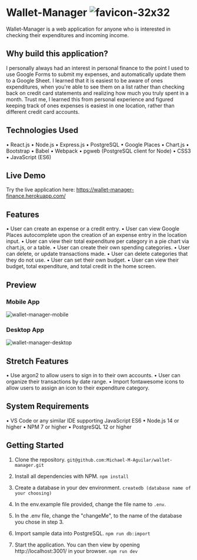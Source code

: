 # Wallet-Manager ![favicon-32x32](https://user-images.githubusercontent.com/82178046/133870742-5dad18eb-b0f8-4c56-80c5-73cb0633f3d7.png)
Wallet-Manager is a web application for anyone who is interested in checking their expenditures and incoming income. 

## Why build this application?
I personally always had an interest in personal finance to the point I used to use Google Forms to submit my expenses, and automatically update them to a Google Sheet. I learned that it is easiest to be aware of ones expenditures, when you're able to see them on a list rather than checking back on credit card statements and realizing how much you truly spent in a month. Trust me, I learned this from personal experience and figured keeping track of ones expenses is easiest in one location, rather than different credit card accounts. 

## Technologies Used
• React.js
• Node.js
• Express.js
• PostgreSQL
• Google Places
• Chart.js
• Bootstrap
• Babel
• Webpack
• pgweb (PostgreSQL client for Node)
• CSS3
• JavaScript (ES6)

## Live Demo 
Try the live application here: https://wallet-manager-finance.herokuapp.com/

## Features
• User can create an expense or a credit entry.
• User can view Google Places autocomplete upon the creation of an expense entry in the location input.
• User can view their total expenditure per category in a pie chart via chart.js, or a table.
• User can create their own spending categories.
• User can delete, or update transactions made.
• User can delete categories that they do not use. 
• User can set their own budget.
• User can view their budget, total expenditure, and total credit in the home screen.

## Preview
### Mobile App
![wallet-manager-mobile](https://user-images.githubusercontent.com/82178046/133870667-fa2fe466-d4a7-4a33-8956-2d80e299d843.gif)

### Desktop App
![wallet-manager-desktop](https://user-images.githubusercontent.com/82178046/133870670-5b3cdfd8-a971-417b-81ac-66df27e6af43.gif)


## Stretch Features
• Use argon2 to allow users to sign in to their own accounts.
• User can organize their transactions by date range.
• Import fontawesome icons to allow users to assign an icon to their expenditure category. 

## System Requirements 
• VS Code or any similar IDE supporting JavaScript ES6
• Node.js 14 or higher
• NPM 7 or higher
• PostgreSQL 12 or higher

## Getting Started
1. Clone the repository.
```git@github.com:Michael-M-Aguilar/wallet-manager.git```

2. Install all dependencies with NPM.
```npm install```

3. Create a database in your dev environment.
```createdb (database name of your choosing)```

4. In the env.example file provided, change the file name to `.env`. 
 
5. In the .env file, change the "changeMe", to the name of the database you chose in step 3. 

6. Import sample data into PostgreSQL.
```npm run db:import```

7. Start the application. You can then view by opening http://localhost:3001/ in your browser.
```npm run dev```

